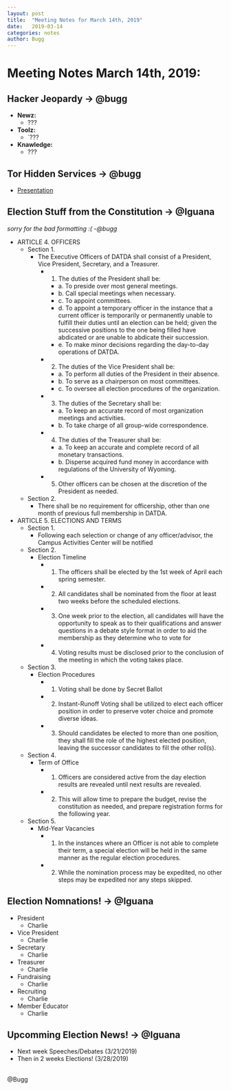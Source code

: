 ```yaml
---
layout: post
title:  "Meeting Notes for March 14th, 2019"
date:   2019-03-14
categories: notes
author: Bugg
---
```

# Meeting Notes March 14th, 2019:

## Hacker Jeopardy -> @bugg 
- **Newz:** 
  - ???
- **Toolz:**
  - `???
- **Knawledge:**
  - ???

## Tor Hidden Services -> @bugg
- [Presentation](https://github.com/DATDA/main/blob/master/presentations/tor_hidden_service.pdf)

## Election Stuff from the Constitution -> @Iguana
*sorry for the bad formatting :( -@bugg*
- ARTICLE 4. OFFICERS
  - Section 1.
    - The Executive Officers of DATDA shall consist of a President, Vice President, Secretary, and a Treasurer.
      - 1. The duties of the President shall be:
        - a. To preside over most general meetings.
        - b. Call special meetings when necessary.
        - c. To appoint committees.
        - d. To appoint a temporary officer in the instance that a current officer is temporarily or permanently unable to fulfill their duties until an election can be held; given the successive positions to the one being filled have abdicated or are unable to abdicate their succession.
        - e. To make minor decisions regarding the day-to-day operations of DATDA.
      - 2. The duties of the Vice President shall be:
        - a. To perform all duties of the President in their absence.
        - b. To serve as a chairperson on most committees. 
        - c. To oversee all election procedures of the organization.
      - 3. The duties of the Secretary shall be:
        - a. To keep an accurate record of most organization meetings and activities.
        - b. To take charge of all group-wide correspondence.
      - 4. The duties of the Treasurer shall be:
        - a. To keep an accurate and complete record of all monetary transactions.
        - b. Disperse acquired fund money in accordance with regulations of the University of Wyoming.
      - 5. Other officers can be chosen at the discretion of the President as needed.
  - Section 2.
    - There shall be no requirement for officership, other than one month of previous full membership in DATDA.
- ARTICLE 5. ELECTIONS AND TERMS
  - Section 1. 
    - Following each selection or change of any officer/advisor, the Campus Activities Center will be notified
  - Section 2.
    - Election Timeline
      - 1. The officers shall be elected by the 1st week of April each spring semester.
      - 2. All candidates shall be nominated from the floor at least two weeks before the scheduled elections.
      - 3. One week prior to the election, all candidates will have the opportunity to speak as to their qualifications and answer questions in a debate style format in order to aid the membership as they determine who to vote for
      - 4. Voting results must be disclosed prior to the conclusion of the meeting in which the voting takes place.
  - Section 3.
    - Election Procedures
      - 1. Voting shall be done by Secret Ballot
      - 2. Instant-Runoff Voting shall be utilized to elect each officer position in order to preserve voter choice and promote diverse ideas.
      - 3. Should candidates be elected to more than one position, they shall fill the role of the highest elected position, leaving the successor candidates to fill the other roll(s).
  - Section 4.
    - Term of Office
      - 1. Officers are considered active from the day election results are revealed until next results are revealed.
      - 2. This will allow time to prepare the budget, revise the constitution as needed, and prepare registration forms for the following year.
  - Section 5.
    - Mid-Year Vacancies
      - 1. In the instances where an Officer is not able to complete their term, a special election will be held in the same manner as the regular election procedures.
      - 2. While the nomination process may be expedited, no other steps may be expedited nor any steps skipped.

## Election Nomnations! -> @Iguana
- President
  - Charlie
- Vice President
  - Charlie
- Secretary
  - Charlie
- Treasurer
  - Charlie
- Fundraising
  - Charlie
- Recruiting
  - Charlie
- Member Educator
  - Charlie

## Upcomming Election News! -> @Iguana
- Next week Speeches/Debates (3/21/2019)
- Then in 2 weeks Elections! (3/28/2019)

<br>
@Bugg
